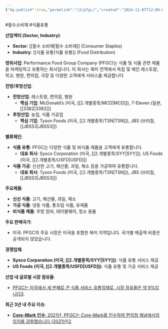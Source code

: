 ```yaml
---
{"dg-publish":true,"permalink":"/2/pfgc/","created":"2024-11-07T12:00:03.072+09:00","updated":"2025-07-29T21:37:05.050+09:00"}
---
```


#필수소비재 #식품유통 


**산업섹터 (Sector, Industry)**:

- **Sector**: [[필수 소비재\|필수 소비재]] (Consumer Staples)
- **Industry**: [[식품 유통\|식품 유통]] (Food Distribution)

**영위사업**: Performance Food Group Company (PFGC)는 식품 및 식품 관련 제품을 마케팅하고 유통하는 회사입니다. 이 회사는 북미 전역에서 독립 및 체인 레스토랑, 학교, 병원, 편의점, 극장 등 다양한 고객에게 서비스를 제공합니다


**전방/후방산업**:

- **전방산업**: 레스토랑, 편의점, 병원
    - **핵심 기업**: McDonald’s (미국, [[2.개별종목/MCD\|MCD]]), 7-Eleven (일본, [[3382\|3382]])
- **후방산업**: 농업, 식품 가공업
    - **핵심 기업**: Tyson Foods (미국, [[2.개별종목/TSN\|TSN]]), JBS (브라질, [[JBSS3\|JBSS3]])

**밸류체인**:

- **식품 유통**: PFGC는 다양한 식품 및 비식품 제품을 고객에게 유통합니다.
    - **대표 회사**: Sysco Corporation (미국, [[2.개별종목/SYY\|SYY]]), US Foods (미국, [[2.개별종목/USFD\|USFD]])
- **식품 가공**: 신선한 고기, 해산물, 과일, 채소 등을 가공하여 유통합니다.
    - **대표 회사**: Tyson Foods (미국, [[2.개별종목/TSN\|TSN]]), JBS (브라질, [[JBSS3\|JBSS3]])

**주요제품**:

- **신선 식품**: 고기, 해산물, 과일, 채소
- **가공 식품**: 냉동 식품, 통조림 식품, 유제품
- **비식품 제품**: 주방 장비, 테이블웨어, 청소 용품

**주요 판매국가**:

- 미국: PFGC의 주요 시장은 미국을 포함한 북미 지역입니다. 국가별 매출액 비중은 공개되지 않았습니다.

**경쟁업체**:

- **Sysco Corporation (미국, [[2.개별종목/SYY\|SYY]])**: 식품 유통 서비스 제공
- **US Foods (미국, [[2.개별종목/USFD\|USFD]])**: 식품 유통 및 가공 서비스 제공

**산업 내 글로벌 시장 점유율**:

- [PFGC는 미국에서 세 번째로 큰 식품 서비스 유통업체로, 시장 점유율은 약 9%입니다](https://alphasquare.co.kr/home/stock-summary?code=PFGC)[3](https://alphasquare.co.kr/home/stock-summary?code=PFGC).

**최근 3년 내 주요 이슈**:

- [**Core-Mark 인수**: 2021년, PFGC는 Core-Mark를 인수하여 편의점 채널에서의 입지를 강화했습니다 (2021년)](https://finance.yahoo.com/quote/PFGC/)[2](https://finance.yahoo.com/quote/PFGC/).